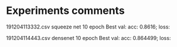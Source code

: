 # Experiments comments

191204113332.csv
squeeze net 10 epoch
Best val: acc: 0.8616; loss: 


191204114443.csv
densenet 10 epoch
Best val: acc: 0.864499; loss: 

